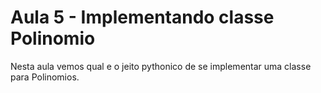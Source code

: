 # Aula 5 - Implementando classe Polinomio

Nesta aula vemos qual e o jeito pythonico de se implementar uma classe para Polinomios.
